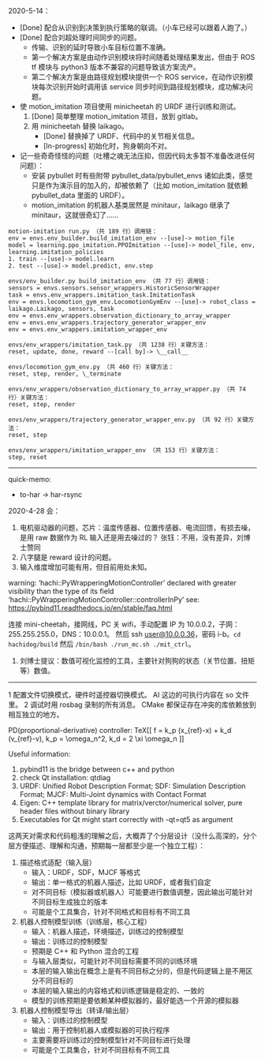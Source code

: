 2020-5-14：
- [Done] 配合从识别到决策到执行策略的联调。（小车已经可以跟着人跑了。）
- [Done] 配合刘超处理时间同步的问题。
  - 传输、识别的延时导致小车目标位置不准确。
  - 第一个解决方案是由动作识别模块将时间随着处理结果发出，但由于 ROS tf 模块与 python3 版本不兼容的问题导致该方案流产。
  - 第二个解决方案是由路径规划模块提供一个 ROS service，在动作识别模块每次识别开始时调用该 service 同步时间到路径规划模块，成功解决问题。
- 使 motion_imitation 项目使用 minicheetah 的 URDF 进行训练和测试。
  1. [Done] 简单整理 motion_imitation 项目，放到 gitlab。
  2. 用 minicheetah 替换 laikago。
     - [Done] 替换掉了 URDF、代码中的关节相关信息。
     - [In-progress] 初始化时，狗身朝向不对。
- 记一些奇奇怪怪的问题（吐槽之魂无法压抑，但因代码太多暂不准备改进任何问题）：
  - 安装 pybullet 时有些附带 pybullet_data/pybullet_envs 诸如此类，感觉只是作为演示目的加入的，却被依赖了（比如 motion_imitation 就依赖 pybullet_data 里面的 URDF）。
  - motion_imitation 的机器人基类居然是 minitaur，laikago 继承了 minitaur，这就很奇幻了……

```
motion-imitation run.py （共 189 行）调用链：
env = envs.env_builder.build_imitation_env --[use]-> motion_file
model = learning.ppo_imitation.PPOImitation --[use]-> model_file, env, learning.imitation_policies
1. train --[use]-> model.learn
2. test --[use]-> model.predict, env.step

envs/env_builder.py build_imitation_env （共 77 行）调用链：
sensors = envs.sensors.sensor_wrappers.HistoricSensorWrapper
task = envs.env_wrappers.imitation_task.ImitationTask
env = envs.locomotion_gym_env.LocomotionGymEnv --[use]-> robot_class = laikago.Laikago, sensors, task
env = envs.env_wrappers.observation_dictionary_to_array_wrapper
env = envs.env_wrappers.trajectory_generator_wrapper_env
env = envs.env_wrappers.imitation_wrapper_env

envs/env_wrappers/imitation_task.py （共 1238 行）关键方法：
reset, update, done, reward --[call by]-> \__call__

envs/locomotion_gym_env.py （共 460 行）关键方法：
reset, step, render, \_terminate

envs/env_wrappers/observation_dictionary_to_array_wrapper.py （共 74 行）关键方法：
reset, step, render

envs/env_wrappers/trajectory_generator_wrapper_env.py （共 92 行）关键方法：
reset, step

envs/env_wrappers/imitation_wrapper_env （共 153 行）关键方法：
step, reset
```

_______ _______
quick-memo:
- to-har -> har-rsync

2020-4-28 会：
1. 电机驱动器的问题，芯片：温度传感器、位置传感器、电流回馈，有损去噪，是用 raw 数据作为 RL 输入还是用去噪过的？
   张钰：不用，没有差异，刘博士赞同
2. 八字腿是 reward 设计的问题。
3. 输入维度增加可能有用，但目前用处未知。

warning: ‘hachi::PyWrapperingMotionController’
 declared with greater visibility than the type of its field
  ‘hachi::PyWrapperingMotionController::controllerInPy’
see: https://pybind11.readthedocs.io/en/stable/faq.html

连接 mini-cheetah，接网线，PC 关 wifi，手动配置 IP 为 10.0.0.2，子网：255.255.255.0，DNS：10.0.0.1。
然后 ssh user@10.0.0.36，密码 i-b。`cd hachidog/build` 然后 `/bin/bash ./run_mc.sh ./mit_ctrl`。

1. 刘博士提议：数值可视化监控的工具，主要针对狗狗的状态（关节位置、扭矩等）数值。

_______ _______
1 配置文件切换模式，硬件时遥控器切换模式。
  AI 这边的可执行内容在 so 文件里。
2 调试时用 rosbag 录制的所有消息。
  CMake 都保证存在冲突的库依赖放到相互独立的地方。

PD(proportional-derivative) controller: TeX[[ f = k_p (x_{ref}-x) + k_d (v_{ref}-v), k_p = \omega_n^2, k_d = 2 \xi \omega_n ]]

Useful information:
1. pybind11 is the bridge between c++ and python
2. check Qt installation: qtdiag
3. URDF: Unified Robot Description Format; SDF: Simulation Description Format; MJCF: Multi-Joint dynamics with Contact Format
4. Eigen: C++ template library for matrix/verctor/numerical solver, pure header files without binary library
5. Executables for Qt might start correctly with -qt=qt5 as argument

这两天对需求和代码粗浅的理解之后，大概弄了个分层设计（没什么高深的，分个层方便描述、理解和沟通，预期每一层都至少是一个独立工程）：
1. 描述格式适配（输入层）
   - 输入：URDF，SDF，MJCF 等格式
   - 输出：单一格式的机器人描述，比如 URDF，或者我们自定
   - 对不同目标（模拟器或机器人）可能要进行数值调整，因此输出可能针对不同目标生成独立的版本
   - 可能是个工具集合，针对不同格式和目标有不同工具
2. 机器人控制模型训练（训练层，核心工程）
   - 输入：机器人描述，环境描述，训练过的控制模型
   - 输出：训练过的控制模型
   - 预期是 C++ 和 Python 混合的工程
   - 与输入层类似，可能针对不同目标需要不同的训练环境
   - 本层的输入输出在概念上是有不同目标之分的，但是代码逻辑上是不用区分不同目标的
   - 本层的输入输出的内容格式和训练逻辑是稳定的、一致的
   - 模型的训练预期是要依赖某种模拟器的，最好能选一个开源的模拟器
3. 机器人控制模型导出（转译/输出层）
   - 输入：训练过的控制模型
   - 输出：用于控制机器人或模拟器的可执行程序
   - 主要需要将训练过的控制模型针对不同目标进行处理
   - 可能是个工具集合，针对不同目标有不同工具
